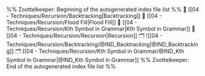 %% Zoottelkeeper: Beginning of the autogenerated index file list  %%
📄 [[04 - Techniques/Recursion/Backtracking|Backtracking]]
📄 [[04 - Techniques/Recursion/Flood Fill|Flood Fill]]
📄 [[04 - Techniques/Recursion/Kth Symbol in Grammar|Kth Symbol in Grammar]]
📄 [[04 - Techniques/Recursion/Recursion|Recursion]]
🗂️ ![[04 - Techniques/Recursion/Backtracking/@IND_Backtracking|@IND_Backtracking]]
🗂️ [[04 - Techniques/Recursion/Kth Symbol in Grammar/@IND_Kth Symbol in Grammar|@IND_Kth Symbol in Grammar]]
%% Zoottelkeeper: End of the autogenerated index file list  %%
